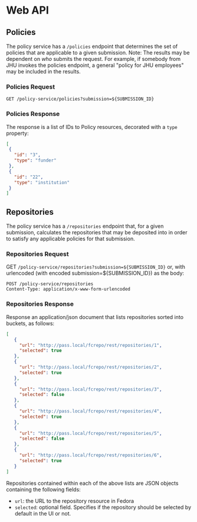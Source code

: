 # Web API

## Policies

The policy service has a `/policies` endpoint that determines the set of policies that are applicable to
a given submission.  Note:  The results may be dependent on _who_ submits the request.  For example, if
somebody from JHU invokes the policies endpoint, a general "policy for JHU employees" may be included in the results.

### Policies Request

`GET /policy-service/policies?submission=${SUBMISSION_ID}`

### Policies Response

The response is a list of IDs to Policy resources, decorated with a `type` property:

```json
[
 {
   "id": "3",
   "type": "funder"
 },
 {
   "id": "22",
   "type": "institution"
 }
]
```


## Repositories

The policy service has a `/repositories` endpoint that, for a given submission, calculates the repositories that may be
deposited into in order to satisfy any applicable policies for that submission.

### Repositories Request

GET `/policy-service/repositories?submission=${SUBMISSION_ID}`
or, with urlencoded (with encoded submission=${SUBMISSION_ID}) as the body:

```HTTP
POST /policy-service/repositories
Content-Type: application/x-www-form-urlencoded
```

### Repositories Response

Response an application/json document that lists repositories sorted into buckets, as follows:

```json
[
   {
     "url": "http://pass.local/fcrepo/rest/repositories/1",
     "selected": true
   },
   {
     "url": "http://pass.local/fcrepo/rest/repositories/2",
     "selected": true
   },
   {
     "url": "http://pass.local/fcrepo/rest/repositories/3",
     "selected": false
   },
   {
     "url": "http://pass.local/fcrepo/rest/repositories/4",
     "selected": true
   },
   {
     "url": "http://pass.local/fcrepo/rest/repositories/5",
     "selected": false
   },
   {
     "url": "http://pass.local/fcrepo/rest/repositories/6",
     "selected": true
   }
]

```


Repositories contained within each of the above lists are JSON objects containing the following fields:

* `url`: the URL to the repository resource in Fedora
* `selected`: optional field.  Specifies if the repository should be selected by default in the UI or not.


